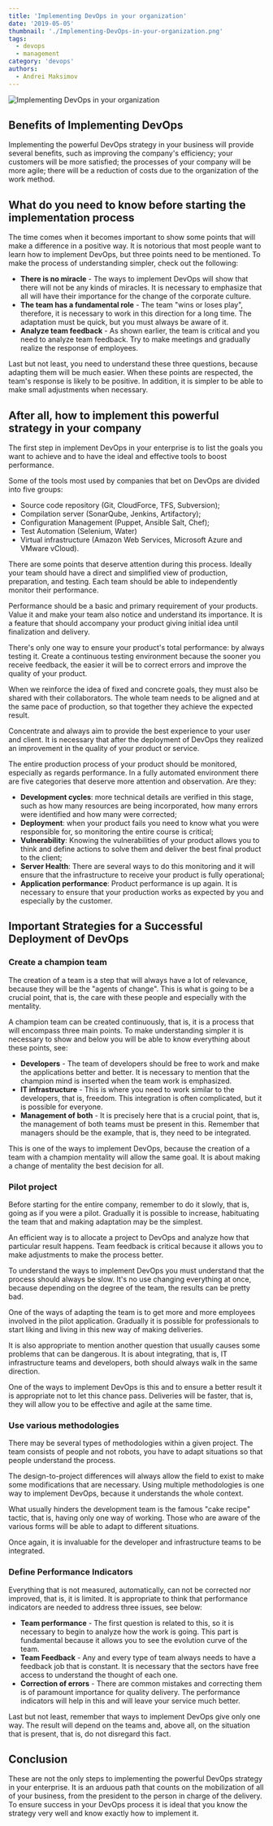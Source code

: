 ```yaml
---
title: 'Implementing DevOps in your organization'
date: '2019-05-05'
thumbnail: './Implementing-DevOps-in-your-organization.png'
tags:
  - devops
  - management
category: 'devops'
authors:
  - Andrei Maksimov
---
```


![Implementing DevOps in your organization](Implementing-DevOps-in-your-organization.png)

## Benefits of Implementing DevOps

Implementing the powerful DevOps strategy in your business will provide several benefits, such as improving the company's efficiency; your customers will be more satisfied; the processes of your company will be more agile; there will be a reduction of costs due to the organization of the work method.

## What do you need to know before starting the implementation process

The time comes when it becomes important to show some points that will make a difference in a positive way. It is notorious that most people want to learn how to implement DevOps, but three points need to be mentioned. To make the process of understanding simpler, check out the following:

- **There is no miracle** - The ways to implement DevOps will show that there will not be any kinds of miracles. It is necessary to emphasize that all will have their importance for the change of the corporate culture.
- **The team has a fundamental role** - The team "wins or loses play", therefore, it is necessary to work in this direction for a long time. The adaptation must be quick, but you must always be aware of it.
- **Analyze team feedback** - As shown earlier, the team is critical and you need to analyze team feedback. Try to make meetings and gradually realize the response of employees.

Last but not least, you need to understand these three questions, because adapting them will be much easier. When these points are respected, the team's response is likely to be positive. In addition, it is simpler to be able to make small adjustments when necessary.

## After all, how to implement this powerful strategy in your company

The first step in implement DevOps in your enterprise is to list the goals you want to achieve and to have the ideal and effective tools to boost performance.

Some of the tools most used by companies that bet on DevOps are divided into five groups:

- Source code repository (Git, CloudForce, TFS, Subversion);
- Compilation server (SonarQube, Jenkins, Artifactory);
- Configuration Management (Puppet, Ansible Salt, Chef);
- Test Automation (Selenium, Water)
- Virtual infrastructure (Amazon Web Services, Microsoft Azure and VMware vCloud).

There are some points that deserve attention during this process. Ideally your team should have a direct and simplified view of production, preparation, and testing. Each team should be able to independently monitor their performance.

Performance should be a basic and primary requirement of your products. Value it and make your team also notice and understand its importance. It is a feature that should accompany your product giving initial idea until finalization and delivery.

There's only one way to ensure your product's total performance: by always testing it. Create a continuous testing environment because the sooner you receive feedback, the easier it will be to correct errors and improve the quality of your product.

When we reinforce the idea of fixed and concrete goals, they must also be shared with their collaborators. The whole team needs to be aligned and at the same pace of production, so that together they achieve the expected result.

Concentrate and always aim to provide the best experience to your user and client. It is necessary that after the deployment of DevOps they realized an improvement in the quality of your product or service.

The entire production process of your product should be monitored, especially as regards performance. In a fully automated environment there are five categories that deserve more attention and observation. Are they:

- **Development cycles**: more technical details are verified in this stage, such as how many resources are being incorporated, how many errors were identified and how many were corrected;
- **Deployment**: when your product fails you need to know what you were responsible for, so monitoring the entire course is critical;
- **Vulnerability**: Knowing the vulnerabilities of your product allows you to think and define actions to solve them and deliver the best final product to the client;
- **Server Health**: There are several ways to do this monitoring and it will ensure that the infrastructure to receive your product is fully operational;
- **Application performance**: Product performance is up again. It is necessary to ensure that your production works as expected by you and especially by the customer.

## Important Strategies for a Successful Deployment of DevOps

### Create a champion team

The creation of a team is a step that will always have a lot of relevance, because they will be the "agents of change". This is what is going to be a crucial point, that is, the care with these people and especially with the mentality.

A champion team can be created continuously, that is, it is a process that will encompass three main points. To make understanding simpler it is necessary to show and below you will be able to know everything about these points, see:

- **Developers** - The team of developers should be free to work and make the applications better and better. It is necessary to mention that the champion mind is inserted when the team work is emphasized.
- **IT infrastructure** - This is where you need to work similar to the developers, that is, freedom. This integration is often complicated, but it is possible for everyone.
- **Management of both** - It is precisely here that is a crucial point, that is, the management of both teams must be present in this. Remember that managers should be the example, that is, they need to be integrated.

This is one of the ways to implement DevOps, because the creation of a team with a champion mentality will allow the same goal. It is about making a change of mentality the best decision for all.

### Pilot project

Before starting for the entire company, remember to do it slowly, that is, going as if you were a pilot. Gradually it is possible to increase, habituating the team that and making adaptation may be the simplest.

An efficient way is to allocate a project to DevOps and analyze how that particular result happens. Team feedback is critical because it allows you to make adjustments to make the process better.

To understand the ways to implement DevOps you must understand that the process should always be slow. It's no use changing everything at once, because depending on the degree of the team, the results can be pretty bad.

One of the ways of adapting the team is to get more and more employees involved in the pilot application. Gradually it is possible for professionals to start liking and living in this new way of making deliveries.

It is also appropriate to mention another question that usually causes some problems that can be dangerous. It is about integrating, that is, IT infrastructure teams and developers, both should always walk in the same direction.

One of the ways to implement DevOps is this and to ensure a better result it is appropriate not to let this chance pass. Deliveries will be faster, that is, they will allow you to be effective and agile at the same time.

### Use various methodologies

There may be several types of methodologies within a given project. The team consists of people and not robots, you have to adapt situations so that people understand the process.

The design-to-project differences will always allow the field to exist to make some modifications that are necessary. Using multiple methodologies is one way to implement DevOps, because it understands the whole context.

What usually hinders the development team is the famous "cake recipe" tactic, that is, having only one way of working. Those who are aware of the various forms will be able to adapt to different situations.

Once again, it is invaluable for the developer and infrastructure teams to be integrated.

### Define Performance Indicators

Everything that is not measured, automatically, can not be corrected nor improved, that is, it is limited. It is appropriate to think that performance indicators are needed to address three issues, see below:

- **Team performance** - The first question is related to this, so it is necessary to begin to analyze how the work is going. This part is fundamental because it allows you to see the evolution curve of the team.
- **Team Feedback** - Any and every type of team always needs to have a feedback job that is constant. It is necessary that the sectors have free access to understand the thought of each one.
- **Correction of errors** - There are common mistakes and correcting them is of paramount importance for quality delivery. The performance indicators will help in this and will leave your service much better.

Last but not least, remember that ways to implement DevOps give only one way. The result will depend on the teams and, above all, on the situation that is present, that is, do not disregard this fact.

## Conclusion

These are not the only steps to implementing the powerful DevOps strategy in your enterprise. It is an arduous path that counts on the mobilization of all of your business, from the president to the person in charge of the delivery.
To ensure success in your DevOps process it is ideal that you know the strategy very well and know exactly how to implement it.
